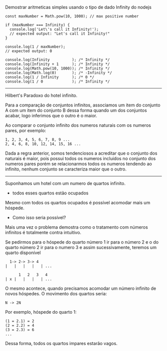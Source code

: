 
Demostrar aritmeticas simples usando o tipo de dado Infinity do nodejs

```
const maxNumber = Math.pow(10, 1000); // max positive number

if (maxNumber === Infinity) {
  console.log('Let\'s call it Infinity!');
  // expected output: "Let's call it Infinity!"
}

console.log(1 / maxNumber);
// expected output: 0

console.log(Infinity          ); /* Infinity */
console.log(Infinity + 1      ); /* Infinity */
console.log(Math.pow(10, 1000)); /* Infinity */
console.log(Math.log(0)       ); /* -Infinity */
console.log(1 / Infinity      ); /* 0 */
console.log(1 / 0             ); /* Infinity */
```
---

Hilbert's Paradoxo do hotel infinito.

Para a comparação de conjuntos infinitos, associamos um item do conjunto A com um item do conjunto B 
dessa forma quando um dos conjuntos acabar, logo inferimos que o outro é o maior.


Ao comparar o conjunto infinito dos numeros naturais com os numeros pares, por exemplo:

```
1, 2, 3, 4, 5, 6, 7, 8, 9 ...
2, 4, 6, 8, 10, 12, 14, 15, 16 ...
```

Dada a regra anterior, somos tendenciosos a acreditar que o conjunto dos naturais é maior, 
pois possui todos os numeros incluidos no conjunto dos numeros pares
porém se relacionarmos todos os numeros tendendo ao infinito, nenhum conjunto se caracteriza
maior que o outro.

---

Suponhamos um hotel com um numero de quartos infinito.
- todos esses quartos estão ocupados

Mesmo com todos os quartos ocupados é possível acomodar mais um hóspede.
- Como isso seria possível?


Mais uma vez o problema demostra como o tratamento com números infinitos é totalmente contra intuitivo.

Se pedirmos para o hóspede do quarto número 1 ir para o número 2 e o do quarto número 2 ir para o numero 3
e assim sucessivamente, teremos um quarto disponível

```
  1-> 2-> 3-> 4
|   |   |   |   | ...

      1   2   3   4
| x |   |   |   | ...
```

O mesmo acontece, quando precisamos acomodar um número infinito de novos hóspedes.
O movimento dos quartos seria:

```
N -> 2N
```

Por exemplo, hóspede do quarto 1:

```
(1 = 2.1) = 2
(2 = 2.2) = 4
(3 = 2.3) = 6
...
```

Dessa forma, todos os quartos impares estarão vagos.

